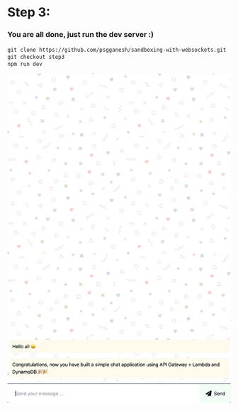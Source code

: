 # Step 3: 
### You are all done, just run the dev server :)
```shell
git clone https://github.com/psgganesh/sandboxing-with-websockets.git
git checkout step3
npm run dev
```

![Diagram](https://github.com/psgganesh/sandboxing-with-websockets/blob/step3/chat.png?raw=true)